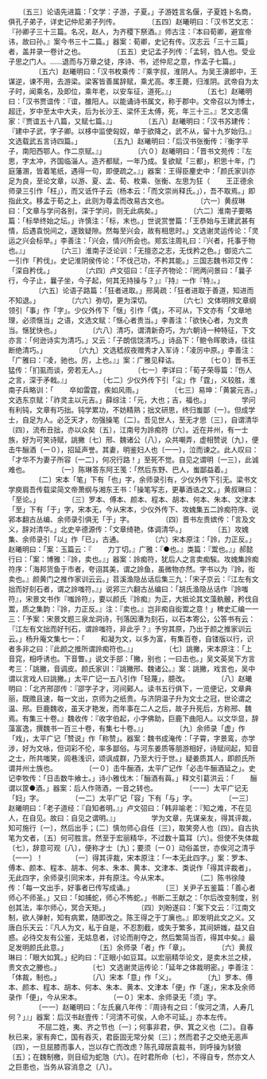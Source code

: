 <!-- { "loadSidebar": true } -->
　　〔五三〕论语先进篇：「文学：子游，子夏。」子游姓言名偃，子夏姓卜名商，俱孔子弟子，详史记仲尼弟子列传。
　　
　　〔五四〕赵曦明曰：「汉书艺文志：『孙卿子三十三篇。名况，赵人，为齐稷下祭酒。』师古注：『本曰荀卿，避宣帝讳，故曰孙。』案今书三十二篇。」器案：荀卿，史记有传。汉志云「三十三篇」者，盖并录一卷计之也。
　　
　　〔五五〕史记孟子列传：「孟轲，驺人也。受业子思之门人。……退而与万章之徒，序诗、书，述仲尼之意，作孟子七篇。」
　　
　　〔五六〕赵曦明曰：「汉书枚乘传：『乘字叔，淮阴人。为吴王濞郎中，王谋逆，谏不用，去游梁。梁客皆善属辞赋，乘尤高。孝王薨，归淮阴。武帝自为太子时，闻乘名，及即位，乘年老，以安车征，道死。』」
　　
　　〔五七〕赵曦明曰：「汉书贾谊传：『谊，雒阳人。以能诵诗书属文，称于郡中。文帝召以为博士，超迁，岁中至太中大夫，后为长沙王、梁怀王太傅，死，年三十三。』艺文志儒家：『贾谊五十八篇，又赋七篇。』」
　　
　　〔五八〕赵曦明曰：「汉书苏建传：『建中子武，字子卿。以栘中监使匈奴，单于欲降之，武不从，留十九岁始归。』文选载武五言诗四篇。」
　　
　　〔五九〕赵曦明曰：「后汉书张衡传：『衡字平子，南阳西鄂人。作二京赋。』」
　　
　　〔六０〕赵曦明曰：「晋书文苑传：『左思，字太冲，齐国临淄人。造齐都赋，一年乃成。复欲赋「三都」，积思十年，门庭藩溷，皆着笔纸，遇得一句，即便疏之。』」器案：王得臣麈史中：「颜氏家训亦足为良，至论文章，以游、夏、孟、荀、枚乘、张衡、左思为狂（
　　王正德余师录三引作「枉」），而又诋忤子云（杨本云：「而文崇尚释氏。」），吾不取焉。」即指此文。移孟于荀之上，此则为尊孟而改易古文也。
　　
　　〔六一〕黄叔琳曰：「文章与学问各别，深于学问，则无此病矣。」
　　
　　〔六二〕淮南子要略篇：「标举终始之坛。」许慎注：「标，末也。」世说赏誉篇：「王恭始与王建武甚有情，后遇袁悦间之，遂致疑隙。然每至兴会，故有相思时。」文选谢灵运传论：「灵运之兴会标举。」李善注：「兴会，情兴所会也。郑玄注周礼曰：『兴者，托事于物也。』」
　　
　　〔六三〕淮南子泛论训：「无擅恣之志，无伐矜之色。」御览六二一引作「矜伐」。史记淮阴侯传论：「不伐己功，不矜其能。」三国志魏书邓艾传：「深自矜伐。」
　　
　　〔六四〕卢文弨曰：「庄子齐物论：『罔两问景曰：「曩子行，今子止，曩子坐，今子起，何其无持操与？」』『持』一作『特』。」
　　
　　〔六五〕论语子路篇：「狂者进取。」邢昺疏：「狂者进取于善道，知进而不知退。」
　　
　　〔六六〕弥切，更为深切。
　　
　　〔六七〕文体明辨文章纲领引「事」作「字」。少仪外传下「惬」引作「偶」，不可从，下文亦有「文章地理，必须惬当」之语，文选文赋：「惬心者贵当。」李善注：「欲快心者，为文贵当。惬犹快也。」
　　
　　〔六八〕清巧，谓清新奇巧，为六朝诗一种特征，下文亦言：「何逊诗实为清巧。」又云：「子朗信饶清巧。」诗品下：「鲍令晖歌诗，往往断绝清巧。」
　　
　　〔六九〕文选嵇叔夜赠秀才入军诗：「凌厉中原。」李善注：「广雅曰：『凌，驰也。厉，上也。』」案：广雅见释诂。
　　
　　〔七０〕晋书王猛传：「扪虱而谈，旁若无人。」
　　
　　〔七一〕李详曰：「荀子荣辱篇：『伤人之言，深于矛戟。』」
　　
　　〔七二〕少仪外传下引「尘」作「霆」，义较胜，淮南子兵略训：「
　　卒如雷霆，疾如风雨。」
　　
　　〔七三〕易坤：「黄裳元吉。」文选东京赋：「祚灵主以元吉。」薛综注：「元，大也；吉，福也。」
　　
　　学问有利钝，文章有巧拙。钝学累功，不妨精熟；拙文研思，终归蚩鄙〔一〕。但成学士，自足为人。必乏天才，勿强操笔〔二〕。吾见世人，至无才思〔三〕，自谓清华〔四〕，流布丑拙，亦以众矣〔五〕，江南号为詅痴符〔六〕。近在并州，有一士族，好为可笑诗赋，誂撇〔七〕邢、魏诸公〔八〕，众共嘲弄，虚相赞说〔九〕，便击牛酾酒〔一０〕，招延声誉。其妻，明鉴妇人也〔一一〕，泣而谏之。此人叹曰：「才华不为妻子所容〔一二〕，何况行路！」至死不觉。自见之谓明〔一三〕，此诚难也。
　　
　　〔一〕陈琳答东阿王笺：「然后东野、巴人，蚩鄙益着。」
　　
　　〔二〕宋本「笔」下有「也」字，余师录引有，少仪外传下引无。梁书文学庾肩吾传载梁简文帝萧纲与湘东王书：「操笔写志，更摹酒诰之文。」黄叔琳曰：「至论。」
　　
　　〔三〕罗本、傅本、颜本、程本、胡本、何本、朱本、文津本「至」下有「于」字，宋本无，今从宋本，少仪外传下、攻媿集五二詅痴符序、说郛本翻古丛编、余师录引俱无「于」字。
　　
　　〔四〕晋书左贵嫔传：「言及文义，辞对清华。」北史辛德源传：「文章绮艳，体调清华。」
　　
　　〔五〕攻媿集、余师录引「以」作「已」，古通。
　　
　　〔六〕宋本原注：「詅，力正反。」赵曦明曰：「案：玉篇云：『
　　力丁切。』广雅：『●也。』类篇：『鬻也。』」郝懿行曰：「案：博雅：『詅，卖也。』」器案：詅痴符，犹后人之言卖痴騃。攻媿集詅痴符序：「海邦货鱼于市者，夸诩其美，谓之詅鱼，虽微物亦然。字书以为『詅，衒卖也。』颜黄门之推作家训云云。」苕溪渔隐丛话后集三九：「宋子京云：『江左有文拙而好刻石者，谓之詅嗤符。』」说郛三六翻古丛编曰：「胡氏渔隐丛话作『詅嗤符』，宋景文书作『嗤詅符』，要以颜氏『詅痴』为正，大抵论其文藻骫骳，矜伐自鬻，质之集韵：『詅，力正反。』注：『卖也。』岂非痴自衒鬻之意！」稗史汇编一一三：「予案：宋景文题三泉龙洞诗，刊落因漕为刻石，以石本寄公，公答书有云：『江左有文拙而好刊石，谓詅嗤符，非此乎？』予穷其原，乃出于颜之推家训云云。」杨升庵文集七一：「
　　和凝为文，以多为富，有集百卷，自镂版以行，识者多非之曰：『此颜之推所谓詅痴符也。』」
　　
　　〔七〕誂撇，宋本原注：「上音窕，相呼诱也。下音瞥。」说文手部：「撇，别也；一曰击也。」吴文英吴下方言考三：「誂撇，音调皮。颜氏家训：『誂撇邢、魏诸公。』案：誂撇，戏言也，吴中谓以言戏人曰誂撇。」太平广记一五八引作「轻蔑」，臆改。
　　
　　〔八〕赵曦明曰：「北齐邢邵传：『邵字子才，河间鄚人。读书五行俱下，一览便记，文章典丽，既赡且速，每一文出，京师为之纸贵。与济阴温子升为文士之冠，世论谓之温、邢。巨鹿魏收，虽天才艳发，而年事在二人之后，故子升死后，方称邢、魏焉。有集三十卷。』魏收传：『收字伯起，小字佛助，巨鹿下曲阳人。以文华显，辞藻富逸，撰魏书一百三十卷，有集七十卷。』」
　　
　　〔九〕余师录「虚」作「戏」，太平广记「赞说」作「称赞」。器案：魏书成淹传：「子霄，字景鸾，亦学涉，好为文咏，但词彩不伦，率多鄙俗。与河东姜质等朋游相好，诗赋间起，知音之士，所共嗤笑，闾巷浅识，颂讽成群，乃至大行于世。」疑姜质其人，即颜氏所谓并州士族也。
　　
　　〔一０〕击牛酾酒，太平广记作「必击牛酾酒延之」。史记李牧传：「日击数牛飨士。」诗小雅伐木：「酾酒有藇。」释文引葛洪云：「
　　酾谓以筐●酒。」器案：后人作筛酒，一音之转也。
　　
　　〔一一〕太平广记无「妇」字。
　　
　　〔一二〕太平广记「容」下有「与」字。
　　
　　〔一三〕赵曦明曰：「老子道经：『自知者明。』」卢文弨曰：「韩非喻老：『知之难，不在见人，在自见。故曰：自见之谓明。』」
　　
　　学为文章，先谋亲友，得其评裁，知可施行〔一〕，然后出手；〔二〕慎勿师心自任〔三〕，取笑旁人也〔四〕。自古执笔为文者，〔五〕何可胜言。然至于宏丽精华，不过数十篇耳〔六〕。但使不失体裁〔七〕，辞意可观〔八〕，便称才士〔九〕；要须〔一０〕动俗盖世，亦俟河之清乎〔一一〕！
　　
　　〔一〕得其评裁，宋本原注：「一本无此四字。」案：罗本、傅本、颜本、程本、胡本、何本、朱本、黄本、文津本、类说作「得其评裁者」，无此四字，余师录引同宋本，并有原注。今从宋本。
　　
　　〔二〕陈书徐陵传：「每一文出手，好事者已传写成诵。」
　　
　　〔三〕关尹子五鉴篇：「善心者师心不师圣。」又曰：「如捕蛇，师心不怖蛇。」书断二王献之：「尔后改变制度，别创其法，率尔师心，冥合天矩。」
　　
　　〔四〕刘盼遂曰：「案下文云：『江南文制，欲人弹射，知有病累，随即改之。陈王得之于丁廙也。』即发明此文之义。又唐白乐天云：『凡人为文，私于自是，不忍割截，或失于繁多，其间妍媸，益又自惑。必待交友有公鉴，无姑息者，讨论而削夺之，然后繁简当否，得其中矣。』最足发明颜氏此意。」
　　
　　〔五〕余师录「者」作「章」。
　　
　　〔六〕黄叔琳曰：「眼大如箕。」纪昀曰：「正眼小如豆耳。以宏丽精华论文，是卖木兰之椟，贵文衣之媵也。」
　　
　　〔七〕文选谢灵运传论：「延年之体裁明密。」李善注：「体裁，制也。」
　　
　　〔八〕宋本「意」作「义」。
　　
　　〔九〕罗本、傅本、颜本、程本、胡本、何本、朱本、黄本、文津本「便」作「遂」，宋本及余师录作「便」，今从宋本。
　　
　　〔一０〕宋本、余师录无「须」字。
　　
　　〔一一〕赵曦明曰：「左氏襄八年传：『周诗有之曰：「俟河之清，人寿几何？」』」器案：后汉书赵壹传：「河清不可俟，人命不可延。」亦本左传。
　　
　　不屈二姓，夷、齐之节也〔一〕；何事非君，伊、箕之义也〔二〕。自春秋已来，家有奔亡，国有吞灭，君臣固无常分矣〔三〕；然而君子之交绝无恶声〔四〕，一旦屈膝而事人，岂以存亡而改虑？陈孔璋居袁裁书，则呼操为豺狼〔五〕；在魏制檄，则目绍为蛇虺〔六〕。在时君所命〔七〕，不得自专，然亦文人之巨患也，当务从容消息之〔八〕。
　　
